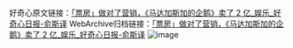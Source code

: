 好奇心原文链接：[「票房」做对了营销，《马达加斯加的企鹅》卖了 2 亿_娱乐_好奇心日报-俞斯译](https://www.qdaily.com/articles/3993.html)
WebArchive归档链接：[「票房」做对了营销，《马达加斯加的企鹅》卖了 2 亿_娱乐_好奇心日报-俞斯译](http://web.archive.org/web/20190623153340/https://www.qdaily.com/articles/3993.html)
![image](http://ww3.sinaimg.cn/large/007d5XDpgy1g3vds13nf5j30u050vhdt)